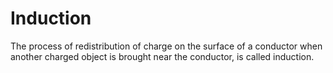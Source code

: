 # Induction
The process of redistribution of charge on the surface of a conductor when another charged object is brought near the conductor, is called induction.
